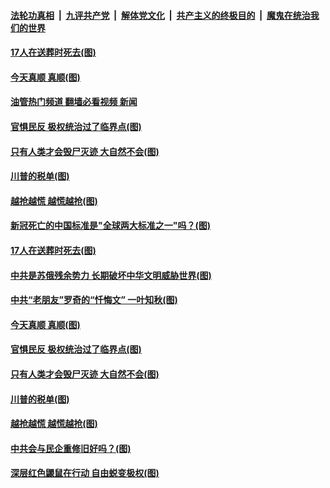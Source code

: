 ####  [法轮功真相](../../../../basic/blob/master/README.md?t=01091212) &nbsp;|&nbsp; [九评共产党](../../../../9ping.md/blob/master/README.md?t=01091212) &nbsp;|&nbsp; [解体党文化](../../../../jtdwh.md/blob/master/README.md?t=01091212)  &nbsp;|&nbsp; [共产主义的终极目的](../../../../gczydzjmd.md/blob/master/README.md?t=01091212) &nbsp;|&nbsp; [魔鬼在统治我们的世界](../../../../mgztzwmdsj.md/blob/master/README.md?t=01091212) 

#### [17人在送葬时死去(图)](../pages/p4/1026039.md?t=01091212) 

#### [今天真顺 真顺(图)](../pages/p4/1025967.md?t=01091212) 

#### [油管热门频道 翻墙必看视频 新闻](http://129.146.143.75:81/youtube.html?01091212)

#### [官惧民反 极权统治过了临界点(图)](../pages/p4/1025966.md?t=01091212) 

#### [只有人类才会毁尸灭迹 大自然不会(图)](../pages/p4/1025877.md?t=01091212) 

#### [川普的税单(图)](../pages/p4/1025875.md?t=01091212) 

#### [越抢越慌 越慌越抢(图)](../pages/p4/1025878.md?t=01091212) 

#### [新冠死亡的中国标准是"全球两大标准之一"吗？(图)](../pages/p4/1026041.md?t=01091212) 

#### [17人在送葬时死去(图)](../pages/p4/1026039.md?t=01091212) 



#### [中共是苏俄残余势力 长期破坏中华文明威胁世界(图)](../pages/p4/1025970.md?t=01091212) 

#### [中共“老朋友”罗奇的“忏悔文” 一叶知秋(图)](../pages/p4/1025968.md?t=01091212) 

#### [今天真顺 真顺(图)](../pages/p4/1025967.md?t=01091212) 

#### [官惧民反 极权统治过了临界点(图)](../pages/p4/1025966.md?t=01091212) 




#### [只有人类才会毁尸灭迹 大自然不会(图)](../pages/p4/1025877.md?t=01091212) 

#### [川普的税单(图)](../pages/p4/1025875.md?t=01091212) 

#### [越抢越慌 越慌越抢(图)](../pages/p4/1025878.md?t=01091212) 


#### [中共会与民企重修旧好吗？(图)](../pages/p4/1025876.md?t=01091212) 



#### [深层红色鼹鼠在行动 自由蜕变极权(图)](../pages/p4/1020829.md?t=01091212) 


<img src='http://gfw-breaker.win/goodnews/indexes/p4.md' width='0px' height='0px'/>
